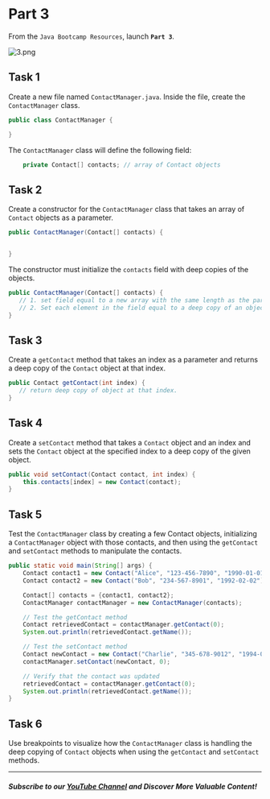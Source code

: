# Part 3

From the `Java Bootcamp Resources`, launch **`Part 3`**.

![3.png](https://firebasestorage.googleapis.com/v0/b/learnthepart-75aed.appspot.com/o/images%2Fb482a4c6-07ab-4d4b-94a6-f3f2f662d3ea?alt=media&token=fdb5d33b-1e9f-412f-9353-e2a54e897162)


## Task 1
Create a new file named `ContactManager.java`. Inside the file, create the `ContactManager` class.

```java
public class ContactManager {

}
```

The `ContactManager` class will define the following field:

```java
    private Contact[] contacts; // array of Contact objects
```

## Task 2

Create a constructor for the `ContactManager` class that takes an array of `Contact` objects as a parameter.

```java
public ContactManager(Contact[] contacts) {


}
```

The constructor must initialize the `contacts` field with deep copies of the objects.


```java
public ContactManager(Contact[] contacts) {
   // 1. set field equal to a new array with the same length as the parameter
   // 2. Set each element in the field equal to a deep copy of an object in the contacts parameter
}
```

## Task 3

Create a `getContact` method that takes an index as a parameter and returns a deep copy of the `Contact` object at that index.

```java
public Contact getContact(int index) {
   // return deep copy of object at that index.
}
```

## Task 4

Create a `setContact` method that takes a `Contact` object and an index and sets the `Contact` object at the specified index to a deep copy of the given object.


```java
public void setContact(Contact contact, int index) {
    this.contacts[index] = new Contact(contact);
}
```

## Task 5

Test the `ContactManager` class by creating a few Contact objects, initializing a `ContactManager` object with those contacts, and then using the `getContact` and `setContact` methods to manipulate the contacts.

```java
public static void main(String[] args) {
    Contact contact1 = new Contact("Alice", "123-456-7890", "1990-01-01");
    Contact contact2 = new Contact("Bob", "234-567-8901", "1992-02-02");

    Contact[] contacts = {contact1, contact2};
    ContactManager contactManager = new ContactManager(contacts);

    // Test the getContact method
    Contact retrievedContact = contactManager.getContact(0);
    System.out.println(retrievedContact.getName());

    // Test the setContact method
    Contact newContact = new Contact("Charlie", "345-678-9012", "1994-03-03");
    contactManager.setContact(newContact, 0);

    // Verify that the contact was updated
    retrievedContact = contactManager.getContact(0);
    System.out.println(retrievedContact.getName());
}
```

## Task 6
Use breakpoints to visualize how the `ContactManager` class is handling the deep copying of `Contact` objects when using the `getContact` and `setContact` methods.

----------

##### Subscribe to our [YouTube Channel](https://www.youtube.com/@RayanSlim087?sub_confirmation=1) and Discover More Valuable Content!


